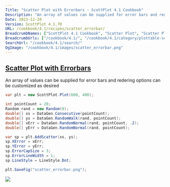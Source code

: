 ```yaml
---
Title: "Scatter Plot with Errorbars - ScottPlot 4.1 Cookbook"
Description: "An array of values can be supplied for error bars and redering options can be customized as desired"
Date: 2023-12-28
Version: ScottPlot 4.1.70
URL: /cookbook/4.1/recipes/scatter_errorbar/
BreadcrumbNames: ["ScottPlot 4.1 Cookbook", "Scatter Plot", "Scatter Plot with Errorbars"]
BreadcrumbUrls: ["/cookbook/4.1/", "/cookbook/4.1/category/plottable-scatter-plot", "/cookbook/4.1/recipes/scatter_errorbar/"]
SearchUrl: "/cookbook/4.1/search/"
OgImage: "/cookbook/4.1/images/scatter_errorbar.png"
---
```


<h2><a id='scatter-plot-with-errorbars' href='/cookbook/4.1/recipes/scatter_errorbar/'>Scatter Plot with Errorbars</a></h2>

An array of values can be supplied for error bars and redering options can be customized as desired

```cs
var plt = new ScottPlot.Plot(600, 400);

int pointCount = 20;
Random rand = new Random(0);
double[] xs = DataGen.Consecutive(pointCount);
double[] ys = DataGen.RandomWalk(rand, pointCount);
double[] xErr = DataGen.RandomNormal(rand, pointCount, .2);
double[] yErr = DataGen.RandomNormal(rand, pointCount);

var sp = plt.AddScatter(xs, ys);
sp.XError = xErr;
sp.YError = yErr;
sp.ErrorCapSize = 3;
sp.ErrorLineWidth = 1;
sp.LineStyle = LineStyle.Dot;

plt.SaveFig("scatter_errorbar.png");
```

<img src='../../images/scatter_errorbar.png' class='d-block mx-auto my-5' />


